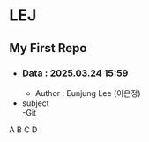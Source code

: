 # LEJ

## My First Repo

- ### Data : 2025.03.24 15:59
  - Author : Eunjung Lee (이은정)
- subject  
   -Git

A
B
C
D
